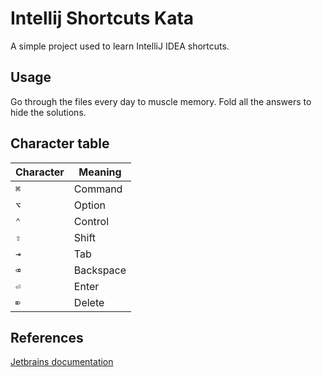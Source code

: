 # Intellij Shortcuts Kata

A simple project used to learn IntelliJ IDEA shortcuts.

## Usage
Go through the files every day to muscle memory.
Fold all the answers to hide the solutions.

## Character table
| Character | Meaning   |
|-----------|-----------|
| `⌘`       | Command   |
| `⌥`       | Option    |
| `⌃`       | Control   |
| `⇧`       | Shift     |
| `⇥`       | Tab       |
| `⌫`       | Backspace |
| `⏎`       | Enter     |
| `⌦`       | Delete    |


## References
[Jetbrains documentation](https://www.jetbrains.com/help/idea/mastering-keyboard-shortcuts.html)
